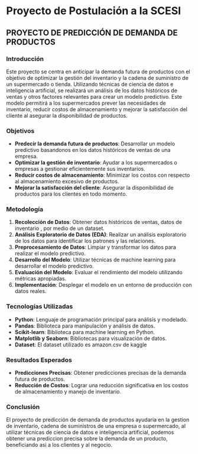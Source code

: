 # Proyecto de Postulación a la SCESI

## PROYECTO DE PREDICCIÓN DE DEMANDA DE PRODUCTOS

### Introducción

Este proyecto se centra en anticipar la demanda futura de productos con el objetivo de optimizar la gestión del inventario y la cadena de suministro de un supermercado o tienda. Utilizando técnicas de ciencia de datos e inteligencia artificial, se realizará un análisis de los datos históricos de ventas y otros factores relevantes para crear un modelo predictivo. Este modelo permitirá a los supermercados prever las necesidades de inventario, reducir costos de almacenamiento y mejorar la satisfacción del cliente al asegurar la disponibilidad de productos.

### Objetivos

- **Predecir la demanda futura de productos**: Desarrollar un modelo predictivo basandonos en los datos históricos de ventas de una empresa.
- **Optimizar la gestión de inventario**: Ayudar a los supermercados o empresas a gestionar eficientemente sus inventarios.
- **Reducir costos de almacenamiento**: Minimizar los costos con respecto al almacenamiento excesivo de productos.
- **Mejorar la satisfacción del cliente**: Asegurar la disponibilidad de productos para los clientes en todo momento.

### Metodología

1. **Recolección de Datos**: Obtener datos históricos de ventas, datos de inventario , por medio de un dataset.
2. **Análisis Exploratorio de Datos (EDA)**: Realizar un análisis exploratorio de los datos para identificar los patrones y las relaciones.
3. **Preprocesamiento de Datos**: Limpiar y transformar los datos para realizar el modelo predictivo.
4. **Desarrollo del Modelo**: Utilizar técnicas de machine learning para desarrollar el modelo predictivo.
5. **Evaluación del Modelo**: Evaluar el rendimiento del modelo utilizando métricas apropiadas.
6. **Implementación**: Desplegar el modelo en un entorno de producción con datos reales.

### Tecnologías Utilizadas

- **Python**: Lenguaje de programación principal para análisis y modelado.
- **Pandas**: Biblioteca para manipulación y análisis de datos.
- **Scikit-learn**: Biblioteca para machine learning en Python.
- **Matplotlib y Seaborn**: Bibliotecas para visualización de datos.
- **Dataset**: El dataset utilizado es amazon.csv de kaggle

### Resultados Esperados

- **Predicciones Precisas**: Obtener predicciones precisas de la demanda futura de productos.
- **Reducción de Costos**: Lograr una reducción significativa en los costos de almacenamiento y manejo de inventario.

### Conclusión

El proyecto de predicción de demanda de productos ayudaria en la gestion de inventario, cadena de suministros de una empresa o supermercado, al utilizar técnicas de ciencia de datos e inteligencia artificial, podemos obtener una prediccion precisa sobre la demanda de un producto, beneficiando asi a los clientes y al negocio.

